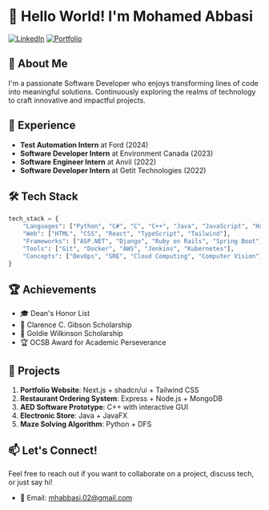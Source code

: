 # 👋 Hello World! I'm Mohamed Abbasi

[![LinkedIn](https://img.shields.io/badge/LinkedIn-Connect-blue)](https://www.linkedin.com/in/mohamed-abbasi)
[![Portfolio](https://img.shields.io/badge/Portfolio-Visit-brightgreen)](https://mohamedabbasi.vercel.app/)

## 🚀 About Me

I'm a passionate Software Developer who enjoys transforming lines of code into meaningful solutions. Continuously exploring the realms of technology to craft innovative and impactful projects.

## 💼 Experience

- **Test Automation Intern** at Ford (2024)
- **Software Developer Intern** at Environment Canada (2023)
- **Software Engineer Intern** at Anvil (2022)
- **Software Developer Intern** at Getit Technologies (2022)

## 🛠️ Tech Stack

```python
tech_stack = {
    "Languages": ["Python", "C#", "C", "C++", "Java", "JavaScript", "Haskell", "Go", "Kotlin"],
    "Web": ["HTML", "CSS", "React", "TypeScript", "Tailwind"],
    "Frameworks": ["ASP.NET", "Django", "Ruby on Rails", "Spring Boot"],
    "Tools": ["Git", "Docker", "AWS", "Jenkins", "Kubernetes"],
    "Concepts": ["DevOps", "SRE", "Cloud Computing", "Computer Vision"]
}
```

## 🏆 Achievements

- 🎓 Dean's Honor List
- 🏅 Clarence C. Gibson Scholarship
- 🌟 Goldie Wilkinson Scholarship
- 🏆 OCSB Award for Academic Perseverance

## 🚧 Projects

1. **Portfolio Website**: Next.js + shadcn/ui + Tailwind CSS
2. **Restaurant Ordering System**: Express + Node.js + MongoDB
3. **AED Software Prototype**: C++ with interactive GUI
4. **Electronic Store**: Java + JavaFX
5. **Maze Solving Algorithm**: Python + DFS

## 📫 Let's Connect!

Feel free to reach out if you want to collaborate on a project, discuss tech, or just say hi!

- 📧 Email: mhabbasi.02@gmail.com

